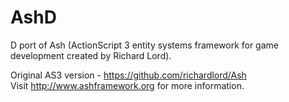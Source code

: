 AshD
====

D port of Ash (ActionScript 3 entity systems framework for game development created by Richard Lord).<br/>

Original AS3 version - https://github.com/richardlord/Ash<br/>
Visit http://www.ashframework.org for more information.


